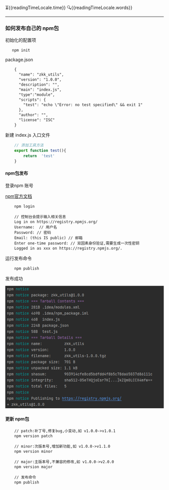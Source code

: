 :hourglass_flowing_sand:{{readingTimeLocale.time}}
:mag:{{readingTimeLocale.words}}
***

<script setup>
import {useReadingTimeLocale} from "vuepress-plugin-reading-time2/client";
const readingTimeLocale = useReadingTimeLocale();
</script>

### 如何发布自己的 npm包

初始化的配置项
```shell
   npm init
```
package.json
```shell
    {
      "name": "zkk_utils",
      "version": "1.0.0", 
      "description": "", 
      "main": "index.js", 
      "type":"module", 
      "scripts": {
        "test": "echo \"Error: no test specified\" && exit 1"
      },
      "author": "",
      "license": "ISC"
    }
```
新建 index.js 入口文件
```js
    // 添加工具方法
    export function test(){
        return  'test'
    }
```

#### npm包发布
登录npm 账号

[npm官方文档](https://www.npmjs.com/)

```shell
    npm login
    
    // 控制台会提示输入相关信息
    Log in on https://registry.npmjs.org/
    Username:  // 用户名
    Password: // 密码
    Email: (this IS public) // 邮箱
    Enter one-time password: // 双因素身份验证,需要生成一次性密钥
    Logged in as xxx on https://registry.npmjs.org/.
```
运行发布命令

```shell
    npm publish
```
发布成功

![这是图片](/npm/npm.png)


#### 更新 npm包

```shell
    // patch:补丁号,修复bug,小变动,如 v1.0.0->v1.0.1
    npm version patch
    
    // minor:次版本号,增加新功能,如 v1.0.0->v1.1.0
    npm version minor
    
    // major:主版本号,不兼容的修改,如 v1.0.0->v2.0.0
    npm version major
    
    // 发布命令
    npm publish
```